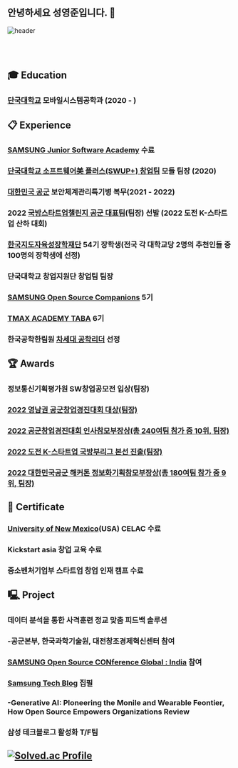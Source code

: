 ## 안녕하세요 성영준입니다. 👋
![header](https://capsule-render.vercel.app/api?type=wave&color=auto&height=300&section=header&text=Seong%20YeongJun&fontSize=90)

 <br/>
 <br/>

## :mortar_board: Education
### [단국대학교](https://dankook.ac.kr/)  모바일시스템공학과 (2020 - )
##  :clipboard: Experience
### [SAMSUNG Junior Software Academy](https://www.juniorsoftwareacademy.com/) 수료
### [단국대학교 소프트웨어美 플러스(SWUP+) 창업팀](https://swcu.dankook.ac.kr/web/swcup/-20) 모들 팀장 (2020)
### [대한민국 공군](https://rokaf.airforce.mil.kr/sites/airforce/index.do) 보안체계관리특기병 복무(2021 - 2022)
### 2022 [국방스타트업챌린지 공군 대표팀](https://n.news.naver.com/mnews/article/008/0004756870?sid=102)(팀장) 선발 (2022 도전 K-스타트업 산하 대회)
### [한국지도자육성장학재단](https://www.kosffl.or.kr/) 54기 장학생(전국 각 대학교당 2명의 추천인들 중 100명의 장학생에 선정)
### 단국대학교 창업지원단 창업팀 팀장
### [SAMSUNG Open Source Companions](https://opensource.samsung.com/community/companions/companionsMemberList) 5기
### [TMAX ACADEMY TABA](http://taba.kr/) 6기
### 한국공학한림원 [차세대 공학리더](https://www.naekyehs.org/) 선정

##  🏆 Awards
### 정보통신기획평가원 SW창업공모전 입상(팀장)
### [2022 영남권 공군창업경진대회 대상(팀장)](https://n.news.naver.com/mnews/article/015/0004703563?sid=100)
### [2022 공군창업경진대회 인사참모부장상(총 240여팀 참가 중 10위, 팀장)](https://n.news.naver.com/mnews/article/015/0004709507?sid=100)
### [2022 도전 K-스타트업 국방부리그 본선 진출(팀장)](https://kookbang.dema.mil.kr/newsWeb/20220812/16/BBSMSTR_000000010021/view.do)
### [2022 대한민국공군 해커톤 정보화기획참모부장상(총 180여팀 참가 중 9위, 팀장)](https://n.news.naver.com/mnews/article/001/0013559028?sid=100)
##  🌱 Certificate
### [University of New Mexico](https://www.unm.edu/)(USA) CELAC 수료
### Kickstart asia 창업 교육 수료
### 중소벤처기업부 스타트업 창업 인재 캠프 수료
## 🖳 Project
### 데이터 분석을 통한 사격훈련 정교 맞춤 피드백 솔루션
### -공군본부, 한국과학기술원, 대전창조경제혁신센터 참여
### [SAMSUNG Open Source CONference Global : India](https://opensource.samsung.com/community/soscon) 참여
### [Samsung Tech Blog](https://techblog.samsung.com/blog/article/45) 집필 
### -Generative AI: Ploneering the Monile and Wearable Feontier, How Open Source Empowers Organizations Review
### 삼성 테크블로그 활성화 T/F팀
## [![Solved.ac Profile](http://mazassumnida.wtf/api/v2/generate_badge?boj=s_yxun)](https://solved.ac/s_yxun/)
<!--
**yxun20/yxun20** is a ✨ _special_ ✨ repository because its `README.md` (this file) appears on your GitHub profile.

👋 Welcome my github profile !

🎓 Education
단국대학교 모바일시스템공학과 (2020 - )
📋 Experience
삼성주니어소프트웨어아카데미 수료
단국대학교 소프트웨어美 플러스(SWUP+) 창업팀 모들 팀장 (2020)
대한민국 공군 보안체계관리병 복무(2021 - 2022)
2022 국방스타트업챌린지 공군 대표팀(팀장) 선발 (2022 도전 K-스타트업 산하 대회)
한국지도자육성장학재단 54기 장학생(전국 각 대학교당 2명의 추천인들 중 100명의 장학생에 선정)
삼성 Open Source Companions 5기
🌱 Certificate
University of New Mexico CELAC 수료
Kickstart asia 창업 교육 수료
중소벤처기업부 스타트업 창업 캠프 수료
🏆 Awards
정보통신기획평가원 SW창업공모전 입상(팀장)
2022 영남권 공군창업경진대회 대상(팀장)
2022 공군창업경진대회 인사참모부장상(총 240여팀 참가 중 10위, 팀장)
2022 도전 K-스타트업 국방부리그 본선 진출(팀장)
2022 대한민국공군 해커톤 정보화기획참모부장상(총 180여팀 참가 중 9위, 팀장)
🖳 Project
데이터 분석을 통한 사격훈련 정교 맞춤 피드백 솔루션
공군본부, 한국과학기술원, 대전창조경제혁신센터 참여
### [SAMSUNG Developer Conference 2024(SDC 24)](https://developer.samsung.com/conference/sdc23) Sessions 발표 초청

Here are some ideas to get you started:

- 🔭 I’m currently working on ...
- 🌱 I’m currently learning ...
- 👯 I’m looking to collaborate on ...
- 🤔 I’m looking for help with ...
- 💬 Ask me about ...
- 📫 How to reach me: ...
- 😄 Pronouns: ...
- ⚡ Fun fact: ...
-->
